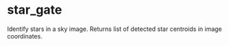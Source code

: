 # star_gate
Identify stars in a sky image. Returns list of detected star centroids in image coordinates.
